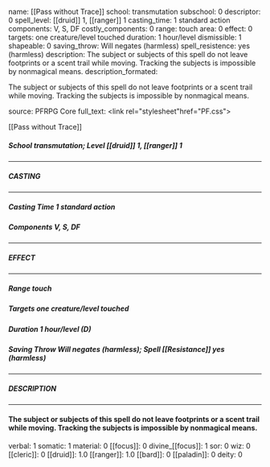 name: [[Pass without Trace]]
school: transmutation
subschool: 0
descriptor: 0
spell_level: [[druid]] 1, [[ranger]] 1
casting_time: 1 standard action
components: V, S, DF
costly_components: 0
range: touch
area: 0
effect: 0
targets: one creature/level touched
duration: 1 hour/level
dismissible: 1
shapeable: 0
saving_throw: Will negates (harmless)
spell_resistence: yes (harmless)
description: The subject or subjects of this spell do not leave footprints or a scent trail while moving. Tracking the subjects is impossible by nonmagical means.
description_formated: <p>The subject or subjects of this spell do not leave footprints or a scent trail while moving. Tracking the subjects is impossible by nonmagical means.</p>
source: PFRPG Core
full_text: <link rel="stylesheet"href="PF.css"><div class="heading"><p class="alignleft">[[Pass without Trace]]</p><div style="clear: both;"></div></div><div><h5><b>School </b>transmutation; <b>Level </b>[[druid]] 1, [[ranger]] 1</h5></div><hr/><div><h5><b>CASTING</b></h5></div><hr/><div><h5><b>Casting Time </b>1 standard action</h5><h5><b>Components </b>V, S, DF</h5></div><hr/><div><h5><b>EFFECT</b></h5></div><hr/><div><h5><b>Range </b>touch</h5><h5><b>Targets </b>one creature/level touched</h5><h5><b>Duration </b>1 hour/level (D)</h5><h5><b>Saving Throw </b>Will negates (harmless); <b>Spell [[Resistance]] </b>yes (harmless)</h5></div><hr/><div><h5><b>DESCRIPTION</b></h5></div><hr/><div><h4><p>The subject or subjects of this spell do not leave footprints or a scent trail while moving. Tracking the subjects is impossible by nonmagical means.</p></h4></div>
verbal: 1
somatic: 1
material: 0
[[focus]]: 0
divine_[[focus]]: 1
sor: 0
wiz: 0
[[cleric]]: 0
[[druid]]: 1.0
[[ranger]]: 1.0
[[bard]]: 0
[[paladin]]: 0
deity: 0
